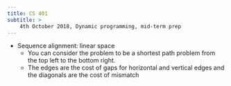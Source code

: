 ```yaml
---
title: CS 401
subtitle: >
    4th October 2018, Dynamic programming, mid-term prep
---
```


* Sequence alignment: linear space
    * You can consider the problem to be a shortest path problem from the top left to the bottom right.
    * The edges are the cost of gaps for horizontal and vertical edges and the diagonals are the cost of mismatch
